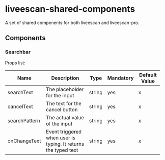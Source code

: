 # liveescan-shared-components

A set of shared components for both liveescan and liveescan-pro.

## Components

### Searchbar

Props list:

| Name          | Description                                                    | Type   | Mandatory | Default Value |
| ------------- | -------------------------------------------------------------- | ------ | --------- | ------------- |
| searchText    | The placeholder for the input                                  | string | yes       | x             |
| cancelText    | The text for the cancel button                                 | string | yes       | x             |
| searchPattern | The actual value of the input                                  | string | yes       | x             |
| onChangeText  | Event triggered when user is typing. It returns the typed text | string | yes       | x             |
